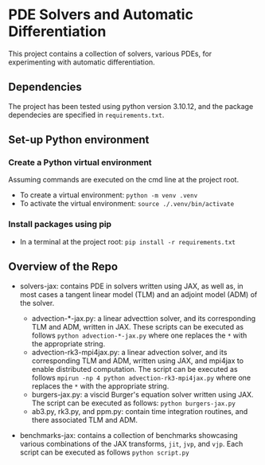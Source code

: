 # PDE Solvers and Automatic Differentiation

This project contains a collection of solvers, various PDEs, for experimenting with automatic differentiation.

## Dependencies

The project has been tested using python version 3.10.12, and the package dependecies are specified in `requirements.txt`.

## Set-up Python environment

### Create a Python virtual environment

Assuming commands are executed on the cmd line at the project root.
- To create a virtual environment: ```python -m venv .venv```
- To activate the virtual environment: ```source ./.venv/bin/activate```

### Install packages using pip

- In a terminal at the project root: ```pip install -r requirements.txt```

## Overview of the Repo

- solvers-jax: contains PDE in solvers written using JAX, as well as, in most cases a tangent linear model (TLM) and an adjoint model (ADM) of the solver.
    - advection-*-jax.py: a linear advecttion solver, and its corresponding TLM and ADM, written in JAX. These scripts can be executed as follows `python advection-*-jax.py` where one replaces the `*` with the appropriate string.
    - advection-rk3-mpi4jax.py: a linear advection solver, and its corresponding TLM and ADM, written using JAX, and mpi4jax to enable distributed computation. The script can be executed as follows `mpirun -np 4 python advection-rk3-mpi4jax.py` where one replaces the `*` with the appropriate string.
    - burgers-jax.py: a viscid Burger's equation solver written using JAX. The script can be executed as follows: `python burgers-jax.py`
    - ab3.py, rk3.py, and ppm.py: contain time integration routines, and there associated TLM and ADM.

- benchmarks-jax: contains a collection of benchmarks showcasing various combinations of the JAX transforms, `jit`, `jvp`, and `vjp`. Each script can be executed as follows `python script.py`
